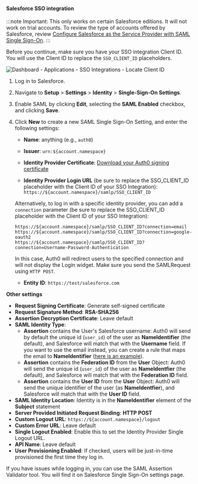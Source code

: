 #### Salesforce SSO integration

:::note
Important: This only works on certain Salesforce editions. It will not work on trial accounts. To review the type of accounts offered by Salesforce, review [Configure Salesforce as the Service Provider with SAML Single Sign-On](http://na15.salesforce.com/help/doc/en/sso_saml.htm).
:::

Before you continue, make sure you have your SSO integration Client ID. You will use the Client ID to replace the `SSO_CLIENT_ID` placeholders.

![Dashboard - Applications - SSO Integrations - Locate Client ID](https://auth0.com/docs/media/articles/dashboard/sso-integrations/dashboard-integrations-sso-create_view-tutorial.png)

1. Log in to Salesforce.

2. Navigate to **Setup** > **Settings** > **Identity** > **Single-Sign-On Settings**.

3. Enable SAML by clicking **Edit**, selecting the **SAML Enabled** checkbox, and clicking **Save**.

4. Click **New** to create a new SAML Single Sign-On Setting, and enter the following settings:

    * **Name**: anything (e.g., `auth0`)

    * **Issuer**:
    `urn:${account.namespace}`
    
    * **Identity Provider Certificate**: 
    [Download your Auth0 signing certificate](https://${account.namespace}/pem)
    
    * **Identity Provider Login URL** (be sure to replace the SSO_CLIENT_ID placeholder with the Client ID of your SSO Integration):
    `https://${account.namespace}/samlp/SSO_CLIENT_ID`
    
    Alternatively, to log in with a specific identity provider, you can add a `connection` parameter (be sure to replace the SSO_CLIENT_ID placeholder with the Client ID of your SSO Integration):
    ```text
    https://${account.namespace}/samlp/SSO_CLIENT_ID?connection=email
    https://${account.namespace}/samlp/SSO_CLIENT_ID?connection=google-oauth2
    https://${account.namespace}/samlp/SSO_CLIENT_ID?connection=Username-Password-Authentication
    ```
    
    In this case, Auth0 will redirect users to the specified connection and will not display the Login widget. Make sure you send the SAMLRequest using `HTTP POST`.

    * **Entity ID**:
    `https://test/salesforce.com`

**Other settings**

* **Request Signing Certificate**: Generate self-signed certificate
* **Request Signature Method**: **RSA-SHA256**
* **Assertion Decryption Certificate**: Leave default
* **SAML Identity Type**:
    * **Assertion** contains the User's Salesforce username: Auth0 will send by default the unique id (`user_id`) of the user as **NameIdentifier** (the default), and Salesforce will match that with the **Username** field. If you want to use the email instead, you can create a rule that maps the email to **NameIdentifier** ([here is an example](https://gist.github.com/woloski/8162612)).
    * **Assertion** contains the **Federation ID** from the **User** Object: Auth0 will send the unique id (`user_id`) of the user as **NameIdentfier** (the default), and Salesforce will match that with the **Federation ID** field.
    * **Assertion** contains the **User ID** from the **User** Object: Auth0 will send the unique identifier of the user (as **NameIdentfier**), and Salesforce will match that with the **User ID** field.
* **SAML Identity Location**: Identity is in the **NameIdentifier** element of the **Subject** statement
* **Server Provided Initiated Request Binding**: **HTTP POST**
* **Custom Logout URL**: `https://${account.namespace}/logout`
* **Custom Error URL**: Leave default
* **Single Logout Enabled**: Enable this to set the Identity Provider Single Logout URL.
* **API Name**: Leave default
* **User Provisioning Enabled**: If checked, users will be just-in-time provisioned the first time they log in.

If you have issues while logging in, you can use the SAML Assertion Validator tool. You will find it on Salesforce Single Sign-On settings page.
